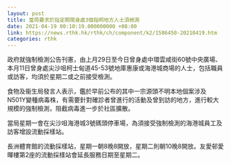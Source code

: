 ```yaml
---
layout: post
title: 當局要求於指定期間身處3個指明地方人士須檢測
date: 2021-04-19 00:10:19.000000000 +08:00
link: https://news.rthk.hk/rthk/ch/component/k2/1586450-20210419.htm
categories: rthk
---
```


政府就強制檢測公告刊憲，由上月29日至今日曾身處中環雲咸街60號中央廣場、本月11日曾身處尖沙咀柯士甸道45-53號地庫惠康或海港城商場的人士，包括職員或訪客，均須於星期二或之前接受檢測。

食物及衞生局發言人表示，鑑於早前公布的其中一宗源頭不明本地個案涉及N501Y變種病毒株，有需要針對確診者曾進行的活動及曾到訪的地方，進行較大規模的強制檢測，阻截病毒進一步於社區擴散。

當局星期一會在尖沙咀海港城3號碼頭停車場，為須接受強制檢測的海港城員工及訪客增設流動採樣站。
 
長洲體育館的流動採樣站，星期一朝8晚8開放，星期二則朝10晚8開放。友愛邨愛暉樓第2座的流動採樣站會延長服務日期至星期二。
